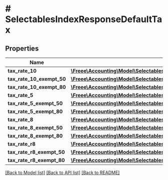 # # SelectablesIndexResponseDefaultTax

## Properties

Name | Type | Description | Notes
------------ | ------------- | ------------- | -------------
**tax_rate_10** | [**\Freee\Accounting\Model\SelectablesIndexResponseDefaultTaxTaxRate10**](SelectablesIndexResponseDefaultTaxTaxRate10.md) |  | [optional]
**tax_rate_10_exempt_50** | [**\Freee\Accounting\Model\SelectablesIndexResponseDefaultTaxTaxRate10Exempt50**](SelectablesIndexResponseDefaultTaxTaxRate10Exempt50.md) |  | [optional]
**tax_rate_10_exempt_80** | [**\Freee\Accounting\Model\SelectablesIndexResponseDefaultTaxTaxRate10Exempt80**](SelectablesIndexResponseDefaultTaxTaxRate10Exempt80.md) |  | [optional]
**tax_rate_5** | [**\Freee\Accounting\Model\SelectablesIndexResponseDefaultTaxTaxRate5**](SelectablesIndexResponseDefaultTaxTaxRate5.md) |  | [optional]
**tax_rate_5_exempt_50** | [**\Freee\Accounting\Model\SelectablesIndexResponseDefaultTaxTaxRate5Exempt50**](SelectablesIndexResponseDefaultTaxTaxRate5Exempt50.md) |  | [optional]
**tax_rate_5_exempt_80** | [**\Freee\Accounting\Model\SelectablesIndexResponseDefaultTaxTaxRate5Exempt80**](SelectablesIndexResponseDefaultTaxTaxRate5Exempt80.md) |  | [optional]
**tax_rate_8** | [**\Freee\Accounting\Model\SelectablesIndexResponseDefaultTaxTaxRate8**](SelectablesIndexResponseDefaultTaxTaxRate8.md) |  | [optional]
**tax_rate_8_exempt_50** | [**\Freee\Accounting\Model\SelectablesIndexResponseDefaultTaxTaxRate8Exempt50**](SelectablesIndexResponseDefaultTaxTaxRate8Exempt50.md) |  | [optional]
**tax_rate_8_exempt_80** | [**\Freee\Accounting\Model\SelectablesIndexResponseDefaultTaxTaxRate8Exempt80**](SelectablesIndexResponseDefaultTaxTaxRate8Exempt80.md) |  | [optional]
**tax_rate_r8** | [**\Freee\Accounting\Model\SelectablesIndexResponseDefaultTaxTaxRateR8**](SelectablesIndexResponseDefaultTaxTaxRateR8.md) |  | [optional]
**tax_rate_r8_exempt_50** | [**\Freee\Accounting\Model\SelectablesIndexResponseDefaultTaxTaxRateR8Exempt50**](SelectablesIndexResponseDefaultTaxTaxRateR8Exempt50.md) |  | [optional]
**tax_rate_r8_exempt_80** | [**\Freee\Accounting\Model\SelectablesIndexResponseDefaultTaxTaxRateR8Exempt80**](SelectablesIndexResponseDefaultTaxTaxRateR8Exempt80.md) |  | [optional]

[[Back to Model list]](../../README.md#models) [[Back to API list]](../../README.md#endpoints) [[Back to README]](../../README.md)
